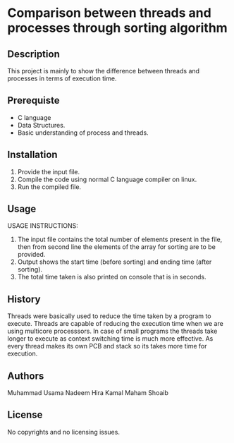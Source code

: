 # Comparison between threads and processes through sorting algorithm

## Description
This project is mainly to show the difference between threads and processes in
terms of execution time.

## Prerequiste
- C language
- Data Structures.
- Basic understanding of process and threads.


## Installation
1. Provide the input file.
2. Compile the code using normal C language compiler on linux.
3. Run the compiled file.

## Usage
USAGE INSTRUCTIONS:
1. The input file contains the total number of elements present in the file, then from 
second line the elements of the array for sorting are to be provided.
2. Output shows the start time (before sorting) and ending time (after sorting).
3. The total time taken is also printed on console that is in seconds. 


## History
Threads were basically used to reduce the time taken by a program to execute. Threads 
are capable of reducing the execution time when we are using multicore processsors.
In case of small programs the threads take longer to execute as context switching time 
is much more effective. As every thread makes its own PCB and stack so its takes more 
time for execution.


## Authors
Muhammad Usama Nadeem
Hira Kamal
Maham Shoaib

## License
No copyrights and no licensing issues.


